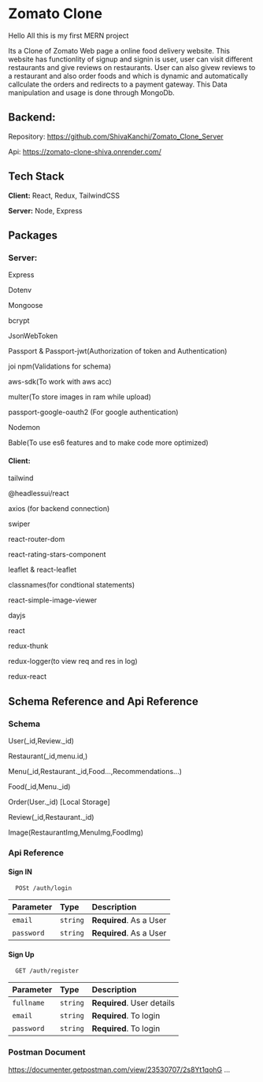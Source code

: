 # Zomato Clone
Hello All this is my first MERN project


Its a Clone of Zomato Web page a online food delivery website.
This website has functionlity of signup and signin is user, user can visit different restaurants and give reviews on restaurants.
User can also givew reviews to a restaurant and also order foods and which is dynamic and automatically callculate the orders and redirects to a payment gateway.
This Data manipulation and usage is done through MongoDb.


## Backend:
Repository: https://github.com/ShivaKanchi/Zomato_Clone_Server

Api:
https://zomato-clone-shiva.onrender.com/

## Tech Stack

**Client:** 
React, 
Redux, 
TailwindCSS

**Server:** 
Node, 
Express

## Packages

### Server:

Express

Dotenv

Mongoose

bcrypt

JsonWebToken

Passport & Passport-jwt(Authorization of token and Authentication)

joi npm(Validations for schema)

aws-sdk(To work with aws acc)

multer(To store images in ram while upload)

passport-google-oauth2 (For google authentication)

Nodemon

Bable(To use es6 features and to make code more optimized)




#### Client:


tailwind

@headlessui/react

axios (for backend connection)

swiper 

react-router-dom

react-rating-stars-component

leaflet & react-leaflet

classnames(for condtional statements)

react-simple-image-viewer

dayjs

react

redux-thunk

redux-logger(to view req and res in log)

redux-react
## Schema Reference and Api Reference

### Schema
User(_id,Review._id)

Restaurant(_id,menu.id,)

Menu(_id,Restaurant._id,Food...,Recommendations...)

Food(_id,Menu._id)

Order(User._id) [Local Storage]

Review(_id,Restaurant._id)

Image(RestaurantImg,MenuImg,FoodImg) 

### Api Reference

#### Sign IN

```http
  POSt /auth/login
```

| Parameter | Type     | Description                |
| :-------- | :------- | :------------------------- |
| `email` | `string` | **Required**. As a User |
| `password` | `string` | **Required**. As a User |

#### Sign Up

```http
  GET /auth/register
```

| Parameter | Type     | Description                       |
| :-------- | :------- | :-------------------------------- |
| ` fullname `      | `string` | **Required**. User details |
| ` email `      | `string` | **Required**. To login  |
| ` password `      | `string` | **Required**. To login |

### Postman Document

https://documenter.getpostman.com/view/23530707/2s8Yt1qohG
...



